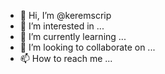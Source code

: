 - 👋 Hi, I’m @keremscrip
- 👀 I’m interested in ...
- 🌱 I’m currently learning ...
- 💞️ I’m looking to collaborate on ...
- 📫 How to reach me ...

<!---
keremscrip/keremscrip is a ✨ special ✨ repository because its `README.md` (this file) appears on your GitHub profile.
You can click the Preview link to take a look at your changes.
--->
